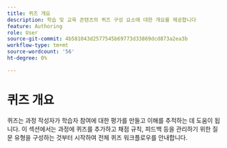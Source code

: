 ```yaml
---
title: 퀴즈 개요
description: 학습 및 교육 콘텐츠의 퀴즈 구성 요소에 대한 개요를 제공합니다
feature: Authoring
role: User
source-git-commit: 4b581043d2577545b69773d33869dcd873a2ea3b
workflow-type: tm+mt
source-wordcount: '56'
ht-degree: 0%

---
```


# 퀴즈 개요

퀴즈는 과정 작성자가 학습자 참여에 대한 평가를 만들고 이해를 추적하는 데 도움이 됩니다. 이 섹션에서는 과정에 퀴즈를 추가하고 채점 규칙, 피드백 등을 관리하기 위한 질문 유형을 구성하는 것부터 시작하여 전체 퀴즈 워크플로우를 안내합니다.





